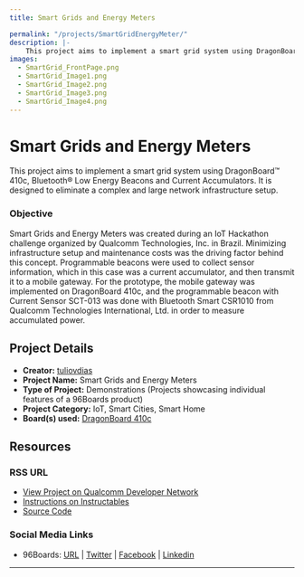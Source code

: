 ```yaml
---
title: Smart Grids and Energy Meters

permalink: "/projects/SmartGridEnergyMeter/"
description: |-
    This project aims to implement a smart grid system using DragonBoard™ 410c, Bluetooth® Low Energy Beacons and Current Accumulators. It is designed to eliminate a complex and large network infrastructure setup.
images:
  - SmartGrid_FrontPage.png
  - SmartGrid_Image1.png
  - SmartGrid_Image2.png
  - SmartGrid_Image3.png
  - SmartGrid_Image4.png
---
```

# Smart Grids and Energy Meters

This project aims to implement a smart grid system using DragonBoard™ 410c, Bluetooth® Low Energy Beacons and Current Accumulators. It is designed to eliminate a complex and large network infrastructure setup.

### Objective

Smart Grids and Energy Meters was created during an IoT Hackathon challenge organized by Qualcomm Technologies, Inc. in Brazil. Minimizing infrastructure setup and maintenance costs was the driving factor behind this concept. Programmable beacons were used to collect sensor information, which in this case was a current accumulator, and then transmit it to a mobile gateway. For the prototype, the mobile gateway was implemented on DragonBoard 410c, and the programmable beacon with Current Sensor SCT-013 was done with Bluetooth Smart CSR1010 from Qualcomm Technologies International, Ltd. in order to measure accumulated power.

## Project Details

- **Creator:** [tuliovdias](https://www.instructables.com/member/tuliovdias/)
- **Project Name:** Smart Grids and Energy Meters
- **Type of Project:** Demonstrations (Projects showcasing individual features of a 96Boards product)
- **Project Category:** IoT, Smart Cities, Smart Home
- **Board(s) used:** [DragonBoard 410c](https://www.96boards.org/product/dragonboard410c/)

## Resources

### RSS URL

- [View Project on Qualcomm Developer Network](https://developer.qualcomm.com/project/smart-grids-and-energy-meters)
- [Instructions on Instructables](http://www.instructables.com/id/Padrão-Na-Rede-1/)
- [Source Code](http://www.instructables.com/id/Padrão-Na-Rede-1/)

### Social Media Links

- 96Boards: [URL](https://www.96boards.org/) &#124; [Twitter](https://twitter.com/96boards) &#124; [Facebook](https://www.facebook.com/96Boards) &#124; [Linkedin](https://www.linkedin.com/company/{{site.linkedin_username}}/)


***
